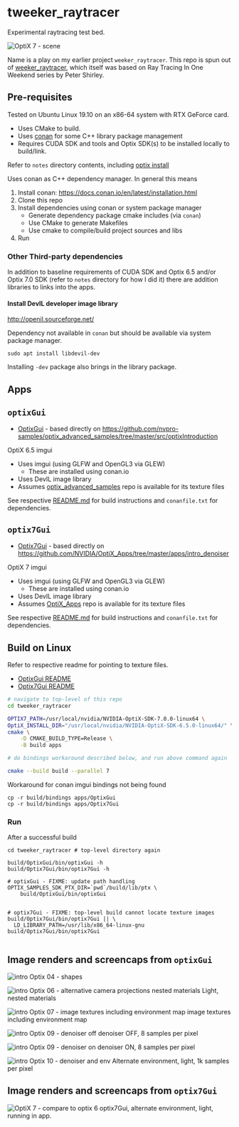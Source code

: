 tweeker_raytracer
=================

Experimental raytracing test bed.

![OptiX 7 - scene](assets/img/optix7_running.png)

Name is a play on my earlier project `weeker_raytracer`. This repo is spun out of [weeker_raytracer](https://github.com/idcrook/weeker_raytracer), which itself was based on Ray Tracing In One Weekend series by Peter Shirley.

Pre-requisites
--------------

Tested on Ubuntu Linux 19.10 on an x86-64 system with RTX GeForce card.

-	Uses CMake to build.
-	Uses [conan](https://conan.io/) for some C++ library package management
-	Requires CUDA SDK and tools and Optix SDK(s) to be installed locally to build/link.

Refer to `notes` directory contents, including [optix install](notes/optix/install.md)

Uses conan as C++ dependency manager. In general this means

1.	Install conan: https://docs.conan.io/en/latest/installation.html
2.	Clone this repo
3.	Install dependencies using conan or system package manager
	-	Generate dependency package cmake includes (via `conan`\)
	-	Use CMake to generate Makefiles
	-	Use cmake to compile/build project sources and libs
4.	Run

### Other Third-party dependencies

In addition to baseline requirements of CUDA SDK and Optix 6.5 and/or Optix 7.0 SDK (refer to `notes` directory for how I did it) there are addition libraries to links into the apps.

#### Install DevIL developer image library

http://openil.sourceforge.net/

Dependency not available in `conan` but should be available via system package manager.

```shell
sudo apt install libdevil-dev
```

Installing `-dev` package also brings in the library package.

Apps
----

`optixGui`
----------

-	[OptixGui](apps/OptixGui) - based directly on https://github.com/nvpro-samples/optix_advanced_samples/tree/master/src/optixIntroduction

OptiX 6.5 imgui

-	Uses imgui (using GLFW and OpenGL3 via GLEW)
	-	These are installed using conan.io
-	Uses DevIL image library
-	Assumes [optix_advanced_samples](https://github.com/nvpro-samples/optix_advanced_samples) repo is available for its texture files

See respective [README.md](apps/OptixGui/README.md) for build instructions and `conanfile.txt` for dependencies.

`optix7Gui`
-----------

-	[Optix7Gui](apps/Optix7Gui) - based directly on https://github.com/NVIDIA/OptiX_Apps/tree/master/apps/intro_denoiser

OptiX 7 imgui

-	Uses imgui (using GLFW and OpenGL3 via GLEW)
	-	These are installed using conan.io
-	Uses DevIL image library
-	Assumes [OptiX_Apps](https://github.com/NVIDIA/OptiX_Apps) repo is available for its texture files

See respective [README.md](apps/Optix7Gui/README.md) for build instructions and `conanfile.txt` for dependencies.

Build on Linux
--------------

Refer to respective readme for pointing to texture files.

-	[OptixGui README](apps/OptixGui/README.md)
-	[Optix7Gui README](apps/Optix7Gui/README.md)

```bash
# navigate to top-level of this repo
cd tweeker_raytracer

OPTIX7_PATH=/usr/local/nvidia/NVIDIA-OptiX-SDK-7.0.0-linux64 \
OptiX_INSTALL_DIR="/usr/local/nvidia/NVIDIA-OptiX-SDK-6.5.0-linux64/" \
cmake \
    -D CMAKE_BUILD_TYPE=Release \
    -B build apps

# do bindings workaround described below, and run above command again

cmake --build build --parallel 7

```

Workaround for conan imgui bindings not being found

```
cp -r build/bindings apps/OptixGui
cp -r build/bindings apps/Optix7Gui
```

### Run

After a successful build

```shell
cd tweeker_raytracer # top-level directory again

build/OptixGui/bin/optixGui -h
build/Optix7Gui/bin/optix7Gui -h

# optixGui - FIXME: update path handling
OPTIX_SAMPLES_SDK_PTX_DIR=`pwd`/build/lib/ptx \
    build/OptixGui/bin/optixGui


# optix7Gui - FIXME: top-level build cannot locate texture images
build/Optix7Gui/bin/optix7Gui || \
  LD_LIBRARY_PATH=/usr/lib/x86_64-linux-gnu build/Optix7Gui/bin/optix7Gui


```

Image renders and screencaps from `optixGui`
--------------------------------------------

![intro Optix 04 - shapes](assets/img/intro_04.png)

![intro Optix 06 - alternative camera projections nested materials](assets/img/intro_06.png) Light, nested materials

![intro Optix 07 - image textures including environment map](assets/img/intro_07.png) image textures including environment map

![intro Optix 09 - denoiser off](assets/img/intro_09_denoise_off_8pp.png) denoiser OFF, 8 samples per pixel

![intro Optix 09 - denoiser on](assets/img/intro_09_denoise_on_8pp.png) denoiser ON, 8 samples per pixel

![intro Optix 10 - denoiser and env](assets/img/intro_10_altenv_light_1024pp.png) Alternate environment, light, 1k samples per pixel

Image renders and screencaps from `optix7Gui`
---------------------------------------------

![OptiX 7 - compare to optix 6](assets/img/optix7_compare.png) optix7Gui, alternate environment, light, running in app.
